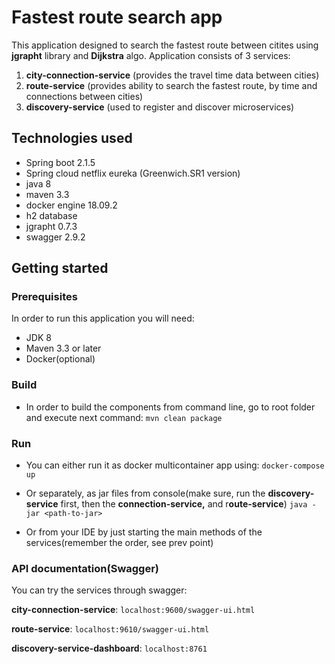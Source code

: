 

# Fastest route search app

This application designed to search the fastest route between citites using **jgrapht** library and **Dijkstra** algo.
Application consists of 3 services:

1. **city-connection-service** (provides the travel time data between cities)
2. **route-service** (provides ability to search the fastest route, by time and connections between cities)
3. **discovery-service** (used to register and discover  microservices)

## Technologies used

 - Spring boot 2.1.5
- Spring cloud netflix eureka (Greenwich.SR1 version)
- java 8
- maven 3.3
- docker engine 18.09.2
- h2 database
- jgrapht 0.7.3
- swagger 2.9.2

## Getting started
### Prerequisites
In order to run this application you will need:

- JDK 8
- Maven 3.3 or later	
- Docker(optional)


### Build
 - In order to build the components from command line, go to root folder and execute next command:
	`mvn clean package`
	
### Run
 - You can either run it as docker multicontainer app using:
   	`docker-compose up` 
   	
 - Or separately, as jar files from console(make
   sure, run the **discovery-service** first, then the **connection-service,**
   and r**oute-service**) 
   `java -jar <path-to-jar>`
 - Or from your IDE by just  starting the main methods of the services(remember the order, see prev point)

### API documentation(Swagger)
You can try the services through swagger:

**city-connection-service**: `localhost:9600/swagger-ui.html`

**route-service**: `localhost:9610/swagger-ui.html`

**discovery-service-dashboard**:  `localhost:8761`